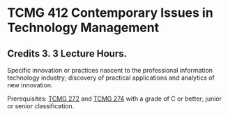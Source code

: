# TCMG 412 Contemporary Issues in Technology Management

## Credits 3. 3 Lecture Hours.

Specific innovation or practices nascent to the professional information technology industry; discovery of practical applications and analytics of new innovation.

Prerequisites: [TCMG 272](https://catalog.tamu.edu/search/?P=TCMG%20272) and [TCMG 274](https://catalog.tamu.edu/search/?P=TCMG%20274) with a grade of C or better; junior or senior classification.
